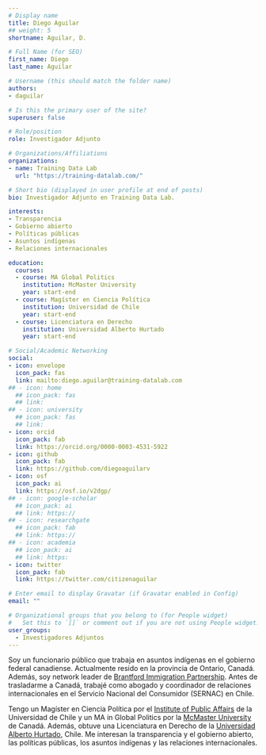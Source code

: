 ```yaml
---
# Display name
title: Diego Aguilar
## weight: 5
shortname: Aguilar, D.

# Full Name (for SEO)
first_name: Diego
last_name: Aguilar

# Username (this should match the folder name)
authors:
- daguilar

# Is this the primary user of the site?
superuser: false

# Role/position
role: Investigador Adjunto

# Organizations/Affiliations
organizations:
- name: Training Data Lab
  url: "https://training-datalab.com/"

# Short bio (displayed in user profile at end of posts)
bio: Investigador Adjunto en Training Data Lab.

interests:
- Transparencia 
- Gobierno abierto
- Políticas públicas
- Asuntos indígenas 
- Relaciones internacionales

education:
  courses:
  - course: MA Global Politics
    institution: McMaster University
    year: start-end
  - course: Magíster en Ciencia Política
    institution: Universidad de Chile
    year: start-end
  - course: Licenciatura en Derecho
    institution: Universidad Alberto Hurtado
    year: start-end

# Social/Academic Networking
social:
- icon: envelope
  icon_pack: fas
  link: mailto:diego.aguilar@training-datalab.com
## - icon: home
  ## icon_pack: fas
  ## link: 
## - icon: university
  ## icon_pack: fas
  ## link: 
- icon: orcid
  icon_pack: fab
  link: https://orcid.org/0000-0003-4531-5922
- icon: github
  icon_pack: fab
  link: https://github.com/diegoaguilarv
- icon: osf
  icon_pack: ai
  link: https://osf.io/v2dgp/
## - icon: google-scholar
  ## icon_pack: ai
  ## link: https://
## - icon: researchgate
  ## icon_pack: fab
  ## link: https://
## - icon: academia
  ## icon_pack: ai
  ## link: https:
- icon: twitter
  icon_pack: fab
  link: https://twitter.com/citizenaguilar

# Enter email to display Gravatar (if Gravatar enabled in Config)
email: ""

# Organizational groups that you belong to (for People widget)
#   Set this to `[]` or comment out if you are not using People widget.
user_groups:
  - Investigadores Adjuntos
---
```


Soy un funcionario público que trabaja en asuntos indígenas en el gobierno federal canadiense. Actualmente resido en la provincia de Ontario, Canadá. Además, soy network leader de [Brantford Immigration Partnership](https://www.brantford.ca/en/things-to-do/brantford-immigration-partnership.aspx). Antes de trasladarme a Canadá, trabajé como abogado y coordinador de relaciones internacionales en el Servicio Nacional del Consumidor (SERNAC) en Chile.

Tengo un Magíster en Ciencia Política por el [Institute of Public Affairs](https://inap.uchile.cl/) de la Universidad de Chile y un MA in Global Politics por la [McMaster University](https://socialsciences.mcmaster.ca/) de Canadá. Además, obtuve una Licenciatura en Derecho de la [Universidad Alberto Hurtado](https://derecho.uahurtado.cl/), Chile. Me interesan la transparencia y el gobierno abierto, las políticas públicas, los asuntos indígenas y las relaciones internacionales.
